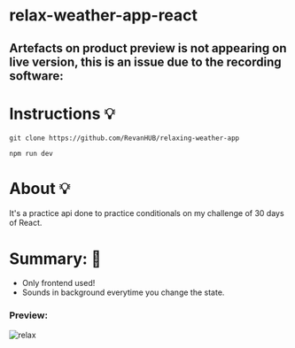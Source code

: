 # relax-weather-app-react


## Artefacts on product preview is not appearing on live version, this is an issue due to the recording software:


# Instructions 💡 

```git clone https://github.com/RevanHUB/relaxing-weather-app```

``` npm run dev ```


# About 💡  

It's a practice api done to practice conditionals on my challenge of 30 days of React.

# Summary: 🚀 
- Only frontend used!
- Sounds in background everytime you change the state.


### Preview: 

![relax](https://user-images.githubusercontent.com/84904766/180623582-85e1534a-9623-43d9-b8e1-f1f1f6af765f.gif)



